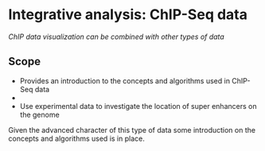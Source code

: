 <a id="integrative_analysis_chip-seq_data"></a>

Integrative analysis: ChIP-Seq data
===================================

*ChIP data visualization can be combined with other types of data*

Scope
-----
-	Provides an introduction to the concepts and algorithms used in ChIP-Seq data
-	
-	Use experimental data to investigate the location of super enhancers on the genome


Given the advanced character of this type of data some introduction on the concepts and algorithms used is in place.
